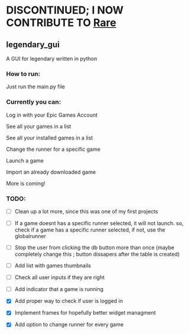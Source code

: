 # DISCONTINUED; I NOW CONTRIBUTE TO <a href=https://github.com/Dummerle/Rare>Rare</a>

## legendary_gui
A GUI for legendary written in python

### How to run:
Just run the main.py file

### Currently you can:

Log in with your Epic Games Account

See all your games in a list

See all your installed games in a list

Change the runner for a specific game

Launch a game

Import an already downloaded game

More is coming!

### TODO: 
- [ ] Clean up a lot more, since this was one of my first projects

- [ ] If a game doesnt has a specific runner selected, it will not launch. so, check if a game has a specific runner selected, if not, use the globalrunner

- [ ] Stop the user from clicking the db button more than once (maybe completely change this ; button dissapers after the table is created)

- [ ] Add list with games thumbnails

- [ ] Check all user inputs if they are right

- [ ] Add indicator that a game is running

- [X] Add proper way to check if user is logged in

- [X] Implement frames for hopefully better widget managment

- [X] Add option to change runner for every game
